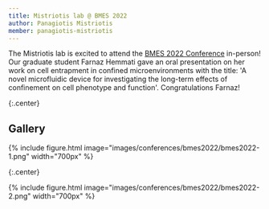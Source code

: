 ```yaml
---
title: Mistriotis lab @ BMES 2022
author: Panagiotis Mistriotis
member: panagiotis-mistriotis
---
```


The Mistriotis lab is excited to attend the [BMES 2022 Conference](https://www.bmes.org/annualmeeting) in-person! Our graduate student Farnaz Hemmati gave an oral presentation on her work on cell entrapment in confined microenvironments with the title: 'A novel microfluidic device for investigating the long-term effects of confinement on cell phenotype and function'. Congratulations Farnaz!

{:.center}

## Gallery

{%
  include figure.html
  image="images/conferences/bmes2022/bmes2022-1.png"
  width="700px"
%}

{:.center}

{%
  include figure.html
  image="images/conferences/bmes2022/bmes2022-2.png"
  width="700px"
%}

